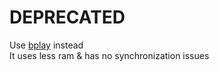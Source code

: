 # DEPRECATED
Use [bplay](https://github.com/S0raWasTaken/bapple_player) instead<br/>
It uses less ram & has no synchronization issues
